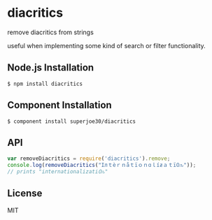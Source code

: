 
# diacritics

  remove diacritics from strings

  useful when implementing some kind of search or filter functionality.

## Node.js Installation

    $ npm install diacritics

## Component Installation

    $ component install superjoe30/diacritics

## API

```js
var removeDiacritics = require('diacritics').remove;
console.log(removeDiacritics("Iлｔèｒｎåｔïｏｎɑｌíƶａｔï߀ԉ"));
// prints "iлternationalizati߀ԉ"
```

## License

  MIT
